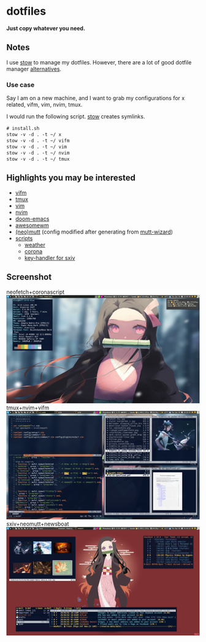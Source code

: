 # dotfiles

**Just copy whatever you need.** 

## Notes
I use [stow][gnustow] to manage my dotfiles.
However, there are a lot of good dotfile manager [alternatives](https://wiki.archlinux.org/index.php/Dotfiles).

### Use case
Say I am on a new machine, and I want to grab my configurations for x related, vifm, vim, nvim, tmux.

I would run the following script. [stow][gnustow] creates symlinks.
```
# install.sh
stow -v -d . -t ~/ x
stow -v -d . -t ~/ vifm
stow -v -d . -t ~/ vim
stow -v -d . -t ~/ nvim
stow -v -d . -t ~/ tmux
```

## Highlights you may be interested
- [vifm](./vifm/.config/vifm/)
- [tmux](./tmux/.tmux.conf)
- [vim](./vim/.vim/)
- [nvim](./nvim/.config/nvim/)
- [doom-emacs](./doom-emacs/.config/doom/)
- [awesomewm](./awesome/.config/awesome/)
- [(neo)mutt](./mutt/.config/mutt/) (config modified after generating from [mutt-wizard](https://github.com/LukeSmithxyz/mutt-wizard))
- [scripts](./scripts/.scripts/)
    - [weather](./scripts/.scripts/weather)
    - [corona](./scripts/.scripts/corona)
    - [key-handler for sxiv](./sxiv/.config/sxiv/exec/key-handler)

## Screenshot
neofetch+coronascript
![neofetch+coronascript](screenshot-neofetch+coronascript.png)
tmux+nvim+vifm
![tmux+nvim+vifm](screenshot-tmux+nvim+vifm.png)
sxiv+neomutt+newsboat
![sxiv+neomutt+newsboat](screenshot-sxiv+neomutt+newsboat.png)

[gnustow]: https://www.gnu.org/software/stow/
